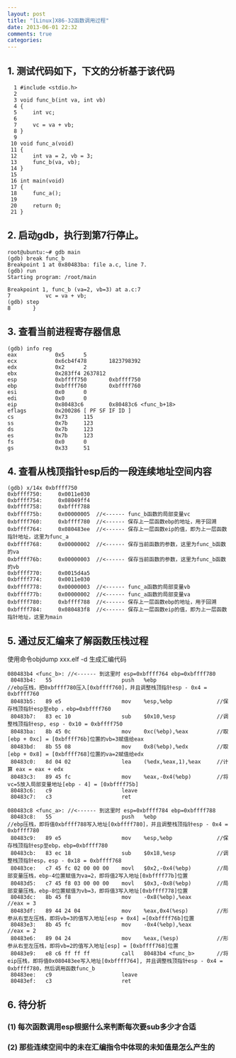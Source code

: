 ```yaml
---
layout: post
title: "[Linux]X86-32函数调用过程"
date: 2013-06-01 22:32
comments: true
categories: 
---
```

## 1. 测试代码如下，下文的分析基于该代码
	  1 #include <stdio.h>
	  2
	  3 void func_b(int va, int vb)
	  4 {
	  5     int vc;
	  6
	  7     vc = va + vb;
	  8 }
	  9
	 10 void func_a(void)
	 11 {
	 12     int va = 2, vb = 3;
	 13     func_b(va, vb);
	 14 }
	 15
	 16 int main(void)
	 17 {
	 18     func_a();
	 19
	 20     return 0;
	 21 }

## 2. 启动gdb，执行到第7行停止。
	root@ubuntu:~# gdb main
	(gdb) break func_b
	Breakpoint 1 at 0x80483ba: file a.c, line 7.
	(gdb) run
	Starting program: /root/main

	Breakpoint 1, func_b (va=2, vb=3) at a.c:7
	7           vc = va + vb;
	(gdb) step
	8       }

## 3. 查看当前进程寄存器信息
	(gdb) info reg  
	eax            0x5      5
	ecx            0x6cb4f478       1823798392
	edx            0x2      2
	ebx            0x283ff4 2637812
	esp            0xbffff750       0xbffff750
	ebp            0xbffff760       0xbffff760
	esi            0x0      0
	edi            0x0      0
	eip            0x80483c6        0x80483c6 <func_b+18>
	eflags         0x200286 [ PF SF IF ID ]
	cs             0x73     115
	ss             0x7b     123
	ds             0x7b     123
	es             0x7b     123
	fs             0x0      0
	gs             0x33     51

## 4. 查看从栈顶指针esp后的一段连续地址空间内容 
	(gdb) x/14x 0xbffff750 
	0xbffff750:     0x0011e030      
	0xbffff754:     0x08049ff4
	0xbffff758:     0xbffff788
	0xbffff75b:     0x00000005  //<------ func_b函数的局部变量vc
	0xbffff760:     0xbffff780  //<------ 保存上一层函数ebp的地址，用于回溯
	0xbffff764:     0x080483ee  //<------ 保存上一层函数eip的值，即为上一层函数指针地址，这里为func_a
	0xbffff768:     0x00000002  //<------ 保存当前函数的参数，这里为func_b函数的va
	0xbffff76b:     0x00000003  //<------ 保存当前函数的参数，这里为func_b函数的vb
	0xbffff770:     0x0015d4a5 
	0xbffff774:     0x0011e030
	0xbffff778:     0x00000003  //<------ func_a函数的局部变量vb
	0xbffff77b:     0x00000002  //<------ func_a函数的局部变量va
	0xbffff780:     0xbffff788  //<------ 保存上一层函数ebp的地址，用于回溯
	0xbffff784:     0x080483f8  //<------ 保存上一层函数eip的值，即为上一层函数指针地址，这里为main

## 5. 通过反汇编来了解函数压栈过程
使用命令objdump xxx.elf -d 生成汇编代码

	080483b4 <func_b>: //<------ 到这里时 esp=0xbffff764 ebp=0xbffff780
	 80483b4:	55                   	push   %ebp                   //ebp压栈，把0xbffff780压入[0xbffff760]，并且调整栈顶指针esp - 0x4 = 0xbffff760
	 80483b5:	89 e5                	mov    %esp,%ebp              //保存栈顶指针esp至ebp ，ebp=0xbffff760
	 80483b7:	83 ec 10             	sub    $0x10,%esp             //调整栈顶指针esp, esp - 0x10 = 0xbffff750
	 80483ba:	8b 45 0c             	mov    0xc(%ebp),%eax         //取[ebp + 0xc] = [0xbffff76b]位置的vb=3赋值给eax
	 80483bd:	8b 55 08             	mov    0x8(%ebp),%edx         //取[ebp + 0x8] = [0xbffff768]位置的va=2赋值给edx
	 80483c0:	8d 04 02             	lea    (%edx,%eax,1),%eax     //计算 eax = eax + edx
	 80483c3:	89 45 fc             	mov    %eax,-0x4(%ebp)        //将vc=5放入局部变量地址[ebp - 4] = [0xbffff75b]
	 80483c6:	c9                   	leave  
	 80483c7:	c3                   	ret    

	080483c8 <func_a>: //<------ 到这里时 esp=0xbffff784 ebp=0xbffff788
	 80483c8:	55                   	push   %ebp                   //ebp压栈，即将值0xbffff788写入地址[0xbffff780]，并且调整栈顶指针esp - 0x4 = 0xbffff780
	 80483c9:	89 e5                	mov    %esp,%ebp              //保存栈顶指针esp至ebp，ebp=0xbffff780
	 80483cb:	83 ec 18             	sub    $0x18,%esp             //调整栈顶指针esp，esp - 0x18 = 0xbffff768
	 80483ce:	c7 45 fc 02 00 00 00 	movl   $0x2,-0x4(%ebp)        //局部变量压栈，ebp-4位置赋值为va=2，即将值2写入地址[0xbffff77b]位置
	 80483d5:	c7 45 f8 03 00 00 00 	movl   $0x3,-0x8(%ebp)        //局部变量压栈，ebp-8位置赋值为vb=3，即将值3写入地址[0xbffff778]位置
	 80483dc:	8b 45 f8             	mov    -0x8(%ebp),%eax        //eax = 3
	 80483df:	89 44 24 04          	mov    %eax,0x4(%esp)         //形参从右至左压栈，即将vb=3的值写入地址[esp + 0x4] =[0xbffff76b]位置
	 80483e3:	8b 45 fc             	mov    -0x4(%ebp),%eax        //eax = 2
	 80483e6:	89 04 24             	mov    %eax,(%esp)            //形参从右至左压栈，即将vb=2的值写入地址[esp] = [0xbffff768]位置
	 80483e9:	e8 c6 ff ff ff       	call   80483b4 <func_b>       //将eip压栈，即将值0x080483ee写入地址[0xbffff764], 并且调整栈顶指针esp - 0x4 = 0xbffff780，然后调用函数func_b
	 80483ee:	c9                   	leave  
	 80483ef:	c3                   	ret    

## 6. 待分析
### (1) 每次函数调用esp根据什么来判断每次要sub多少才合适
### (2) 那些连续空间中的未在汇编指令中体现的未知值是怎么产生的
